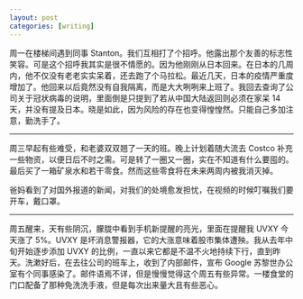 ```yaml
---
layout: post
categories: [writing]
---
```


周一在楼梯间遇到同事 Stanton。我们互相打了个招呼。他露出那个友善的标志性笑容。可是这个招呼我其实是很不情愿的。因为他刚刚从日本回来。在日本的几周内，他不仅没有老老实实呆着，还去跑了个马拉松。最近几天，日本的疫情严重度增加了。他回来以后竟然没有自我隔离，而是大大咧咧来上班了。我回去查询了公司关于冠状病毒的说明，里面倒是只提到了若从中国大陆返回则必须在家呆 14 天，并没有提及日本。晓是如此，因为风险的存在也变得惶惶然。只能自己多加注意，勤洗手了。

---

周三早起有些难受，和老婆双双翘了一天的班。晚上计划着随大流去 Costco 补充一些物资，以便日后不时之需。可是转了一圈又一圈，实在不知道有什么要囤的。最后买了一箱矿泉水和若干零食。然而这些零食将在未来两周内被我消灭掉。

爸妈看到了对国外报道的新闻，对我们的处境愈发担忧，在视频的时候叮嘱我们要开车，戴口罩。

---

周五醒来，天有些阴沉，朦胧中看到手机新提醒的亮光，里面在提醒我 UVXY 今天涨了 5%。UVXY 是坏消息警报器，它的大涨意味着股市集体遭殃。我从去年中旬开始逐步添加 UVXY 的比例，一直以来它都是不温不火地持续下行，直到昨天。洗漱好后，在去往公司的班车上，收到了内部邮件，宣布 Google 苏黎世办公室有个同事感染了。邮件语焉不详，但是慢慢觉得这个周五有些异常。一楼食堂的门口配备了那种免洗洗手液，但是每次出来量大且有些恶心。
